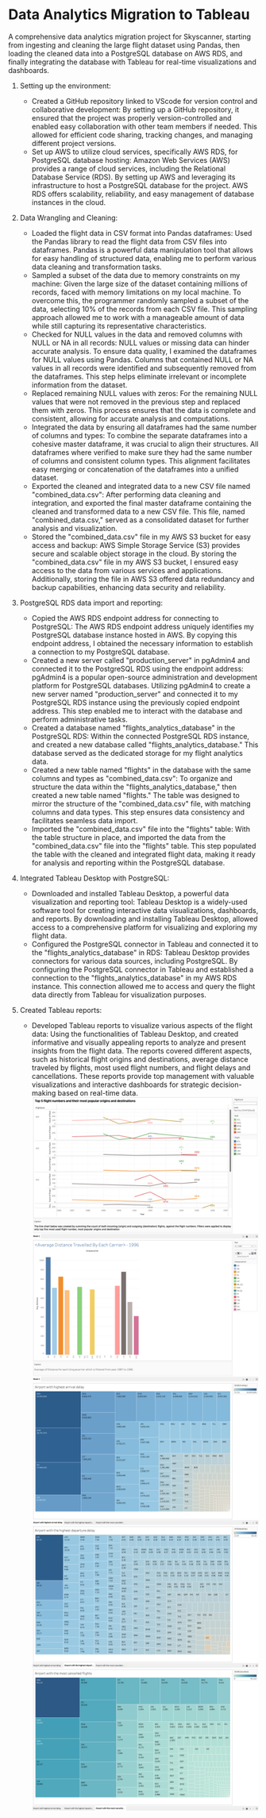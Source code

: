 # Data Analytics Migration to Tableau

A comprehensive data analytics migration project for Skyscanner, starting from ingesting and cleaning the large flight dataset using Pandas, then loading the cleaned data into a PostgreSQL database on AWS RDS, and finally integrating the database with Tableau for real-time visualizations and dashboards. 

1. Setting up the environment:
    - Created a GitHub repository linked to VScode for version control and collaborative development: By setting up a GitHub repository, it ensured that the project was properly version-controlled and enabled easy collaboration with other team members if needed. This allowed for efficient code sharing, tracking changes, and managing different project versions.
    - Set up AWS to utilize cloud services, specifically AWS RDS, for PostgreSQL database hosting: Amazon Web Services (AWS) provides a range of cloud services, including the Relational Database Service (RDS). By setting up AWS and leveraging its infrastructure to host a PostgreSQL database for the project. AWS RDS offers scalability, reliability, and easy management of database instances in the cloud.

2. Data Wrangling and Cleaning:
    - Loaded the flight data in CSV format into Pandas dataframes: Used the Pandas library to read the flight data from CSV files into dataframes. Pandas is a powerful data manipulation tool that allows for easy handling of structured data, enabling me to perform various data cleaning and transformation tasks.
    - Sampled a subset of the data due to memory constraints on my machine: Given the large size of the dataset containing millions of records, faced with memory limitations on my local machine. To overcome this, the programmer randomly sampled a subset of the data, selecting 10% of the records from each CSV file. This sampling approach allowed me to work with a manageable amount of data while still capturing its representative characteristics.
    - Checked for NULL values in the data and removed columns with NULL or NA in all records: NULL values or missing data can hinder accurate analysis. To ensure data quality, I examined the dataframes for NULL values using Pandas. Columns that contained NULL or NA values in all records were identified and subsequently removed from the dataframes. This step helps eliminate irrelevant or incomplete information from the dataset.
    - Replaced remaining NULL values with zeros: For the remaining NULL values that were not removed in the previous step and replaced them with zeros. This process ensures that the data is complete and consistent, allowing for accurate analysis and computations.
    - Integrated the data by ensuring all dataframes had the same number of columns and types: To combine the separate dataframes into a cohesive master dataframe, it was crucial to align their structures. All dataframes where verified to make sure they had the same number of columns and consistent column types. This alignment facilitates easy merging or concatenation of the dataframes into a unified dataset.
    - Exported the cleaned and integrated data to a new CSV file named "combined_data.csv": After performing data cleaning and integration, and exported the final master dataframe containing the cleaned and transformed data to a new CSV file. This file, named "combined_data.csv," served as a consolidated dataset for further analysis and visualization.
    - Stored the "combined_data.csv" file in my AWS S3 bucket for easy access and backup: AWS Simple Storage Service (S3) provides secure and scalable object storage in the cloud. By storing the "combined_data.csv" file in my AWS S3 bucket, I ensured easy access to the data from various services and applications. Additionally, storing the file in AWS S3 offered data redundancy and backup capabilities, enhancing data security and reliability.

3. PostgreSQL RDS data import and reporting:
    - Copied the AWS RDS endpoint address for connecting to PostgreSQL: The AWS RDS endpoint address uniquely identifies my PostgreSQL database instance hosted in AWS. By copying this endpoint address, I obtained the necessary information to establish a connection to my PostgreSQL database.
    - Created a new server called "production_server" in pgAdmin4 and connected it to the PostgreSQL RDS using the endpoint address: pgAdmin4 is a popular open-source administration and development platform for PostgreSQL databases. Utilizing pgAdmin4 to create a new server named "production_server" and connected it to my PostgreSQL RDS instance using the previously copied endpoint address. This step enabled me to interact with the database and perform administrative tasks.
    - Created a database named "flights_analytics_database" in the PostgreSQL RDS: Within the connected PostgreSQL RDS instance, and created a new database called "flights_analytics_database." This database served as the dedicated storage for my flight analytics data.
    - Created a new table named "flights" in the database with the same columns and types as "combined_data.csv": To organize and structure the data within the "flights_analytics_database," then created a new table named "flights." The table was designed to mirror the structure of the "combined_data.csv" file, with matching columns and data types. This step ensures data consistency and facilitates seamless data import.
    - Imported the "combined_data.csv" file into the "flights" table: With the table structure in place, and imported the data from the "combined_data.csv" file into the "flights" table. This step populated the table with the cleaned and integrated flight data, making it ready for analysis and reporting within the PostgreSQL database.

4. Integrated Tableau Desktop with PostgreSQL:
    - Downloaded and installed Tableau Desktop, a powerful data visualization and reporting tool: Tableau Desktop is a widely-used software tool for creating interactive data visualizations, dashboards, and reports. By downloading and installing Tableau Desktop, allowed access to a comprehensive platform for visualizing and exploring my flight data.
    - Configured the PostgreSQL connector in Tableau and connected it to the "flights_analytics_database" in RDS: Tableau Desktop provides connectors for various data sources, including PostgreSQL. By configuring the PostgreSQL connector in Tableau and established a connection to the "flights_analytics_database" in my AWS RDS instance. This connection allowed me to access and query the flight data directly from Tableau for visualization purposes.

5. Created Tableau reports:
    - Developed Tableau reports to visualize various aspects of the flight data: Using the functionalities of Tableau Desktop, and created informative and visually appealing reports to analyze and present insights from the flight data. The reports covered different aspects, such as historical flight origins and destinations, average distance traveled by flights, most used flight numbers, and flight delays and cancellations. These reports provide top management with valuable visualizations and interactive dashboards for strategic decision-making based on real-time data. 
    ![Alt text](flight_origins_destinations.png)
    ![Alt text](average_distance_travelled.png)
    ![Alt text](delays_and_cancellations_1.png)
    ![Alt text](delays_and_cancellations.png)
    ![Alt text](delays_and_cancellations2.png)




